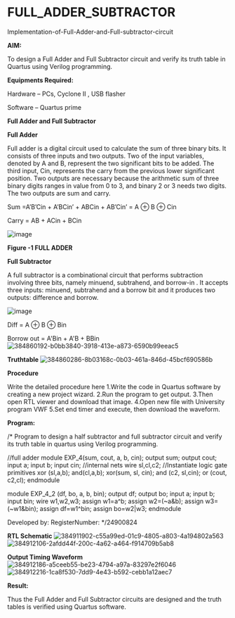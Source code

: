# FULL_ADDER_SUBTRACTOR

Implementation-of-Full-Adder-and-Full-subtractor-circuit

**AIM:**

To design a Full Adder and Full Subtractor circuit and verify its truth table in Quartus using Verilog programming.

**Equipments Required:**

Hardware – PCs, Cyclone II , USB flasher

Software – Quartus prime

**Full Adder and Full Subtractor**

**Full Adder**

Full adder is a digital circuit used to calculate the sum of three binary bits. It consists of three inputs and two outputs. Two of the input variables, denoted by A and B, represent the two significant bits to be added. The third input, Cin, represents the carry from the previous lower significant position. Two outputs are necessary because the arithmetic sum of three binary digits ranges in value from 0 to 3, and binary 2 or 3 needs two digits. The two outputs are sum and carry.

Sum =A’B’Cin + A’BCin’ + ABCin + AB’Cin’ = A ⊕ B ⊕ Cin 

Carry = AB + ACin + BCin

![image](https://github.com/naavaneetha/FULL_ADDER_SUBTRACTOR/assets/154305477/0f30ba51-5ffb-4198-845f-18e054f675e7)

**Figure -1 FULL ADDER**

**Full Subtractor**

A full subtractor is a combinational circuit that performs subtraction involving three bits, namely minuend, subtrahend, and borrow-in . It accepts three inputs: minuend, subtrahend and a borrow bit and it produces two outputs: difference and borrow.

![image](https://github.com/naavaneetha/FULL_ADDER_SUBTRACTOR/assets/154305477/02b24f51-ab51-4304-9ad6-7b81ffc1ead5)

Diff = A ⊕ B ⊕ Bin 

Borrow out = A'Bin + A'B + BBin
![384860192-b0bb3840-3918-413e-a873-6590b99eeac5](https://github.com/user-attachments/assets/90788abf-e155-4e81-8bfd-1d9a6cde43cd)

**Truthtable**
![384860286-8b03168c-0b03-461a-846d-45bcf690586b](https://github.com/user-attachments/assets/b2909f47-359f-49b5-ab50-8f1fcdd601df)

**Procedure**

Write the detailed procedure here
1.Write the code in Quartus software by creating a new project wizard. 2.Run the program to get output. 3.Then open RTL viewer and download that image. 4.Open new file with University program VWF 5.Set end timer and execute, then download the waveform.

**Program:**

/* Program to design a half subtractor and full subtractor circuit and verify its truth table in quartus using Verilog programming.

//full adder module EXP_4(sum, cout, a, b, cin); output sum; output cout; input a; input b; input cin; //internal nets wire sl,cl,c2; //Instantiate logic gate primitives xor (sl,a,b); and(cl,a,b); xor(sum, sl, cin); and (c2, sl,cin); or (cout, c2,cl); endmodule

module EXP_4_2 (df, bo, a, b, bin); output df; output bo; input a; input b; input bin; wire w1,w2,w3; assign w1=a^b; assign w2=(~a&b); assign w3=(~w1&bin); assign df=w1^bin; assign bo=w2|w3; endmodule

Developed by: RegisterNumber:
*/24900824

**RTL Schematic**
![384911902-c55a99ed-01c9-4805-a803-4a194802a563](https://github.com/user-attachments/assets/1a838d28-1644-48e8-85fb-9981e7f1dfb1)
![384912106-2afdd44f-200c-4a62-a464-f914709b5ab8](https://github.com/user-attachments/assets/5e9534a0-cb58-4e61-8474-b21ad815d68c)

**Output Timing Waveform**
![384912186-a5ceeb55-be23-4794-a97a-83297e2f6046](https://github.com/user-attachments/assets/62813e23-7377-4318-b215-888fd014f030)
![384912216-1ca8f530-7dd9-4e43-b592-cebb1a12aec7](https://github.com/user-attachments/assets/84b13751-a005-4d8f-adc5-ce17185ff732)

**Result:**

Thus the Full Adder and Full Subtractor circuits are designed and the truth tables is verified using Quartus software.



